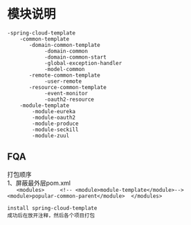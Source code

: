 # **模块说明**
    -spring-cloud-template
        -common-template
           -domain-common-template
                -domain-common
                -domain-common-start
                -global-exception-handler
                -model-common
           -remote-common-template
                -user-remote 
           -resource-common-template 
                -event-monitor
                -oauth2-resource
        -module-template
            -module-eureka
            -module-oauth2
            -module-produce
            -module-seckill
            -module-zuul

## FQA
打包顺序    
1、屏蔽最外层pom.xml    
    `    <modules>    
        <!-- <module>module-template</module>-->    
             <module>popular-common-parent</module> 
         </modules> 
`       
    
    install spring-cloud-template
    成功后在放开注释，然后各个项目打包 
